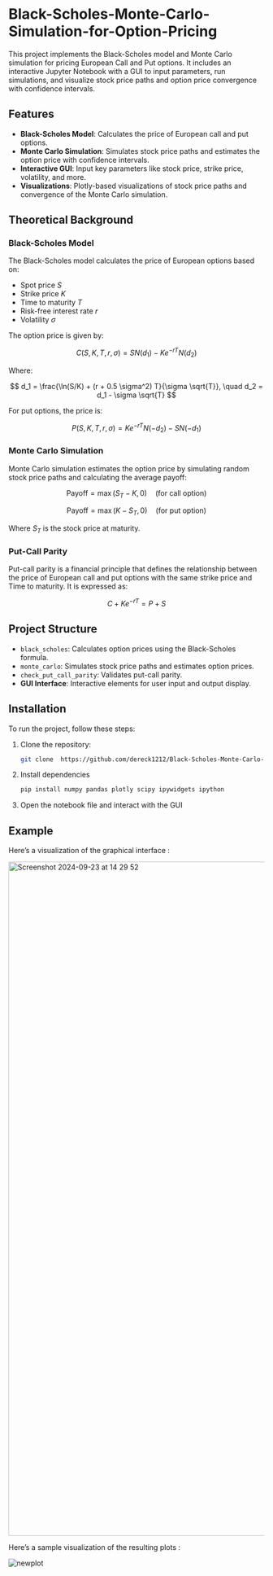 # Black-Scholes-Monte-Carlo-Simulation-for-Option-Pricing
This project implements the Black-Scholes model and Monte Carlo simulation for pricing European Call and Put options. It includes an interactive Jupyter Notebook with a GUI to input parameters, run simulations, and visualize stock price paths and option price convergence with confidence intervals.

## Features
- **Black-Scholes Model**: Calculates the price of European call and put options.
- **Monte Carlo Simulation**: Simulates stock price paths and estimates the option price with confidence intervals.
- **Interactive GUI**: Input key parameters like stock price, strike price, volatility, and more.
- **Visualizations**: Plotly-based visualizations of stock price paths and convergence of the Monte Carlo simulation.

## Theoretical Background
### Black-Scholes Model
The Black-Scholes model calculates the price of European options based on:
- Spot price  $S$ 
- Strike price  $K$ 
- Time to maturity $T$
- Risk-free interest rate $r$
- Volatility $\sigma$

The option price is given by:

$$
C(S, K, T, r, \sigma) = S N(d_1) - K e^{-rT} N(d_2)
$$


Where:

$$
d_1 = \frac{\ln(S/K) + (r + 0.5 \sigma^2) T}{\sigma \sqrt{T}}, \quad d_2 = d_1 - \sigma \sqrt{T}
$$

For put options, the price is:

$$
P(S, K, T, r, \sigma) = K e^{-rT} N(-d_2) - S N(-d_1)
$$

### Monte Carlo Simulation
Monte Carlo simulation estimates the option price by simulating random stock price paths and calculating the average payoff:

$$
\text{Payoff} = \max(S_T - K, 0) \quad \text{(for call option)}
$$

$$
\text{Payoff} = \max(K - S_T, 0) \quad \text{(for put option)}
$$

Where $S_T$ is the stock price at maturity.


### Put-Call Parity
Put-call parity is a financial principle that defines the relationship between the price of European call and put options with the same strike price and Time to maturity. It is expressed as:

$$
C + K e^{-rT} = P + S
$$


## Project Structure
- `black_scholes`: Calculates option prices using the Black-Scholes formula.
- `monte_carlo`: Simulates stock price paths and estimates option prices.
- `check_put_call_parity`: Validates put-call parity.
- **GUI Interface**: Interactive elements for user input and output display.

## Installation
To run the project, follow these steps:

1. Clone the repository:
   ```bash
   git clone  https://github.com/dereck1212/Black-Scholes-Monte-Carlo-Simulation-for-Option-Pricing.git
   
2. Install dependencies
   ```bash
   pip install numpy pandas plotly scipy ipywidgets ipython


3. Open the notebook file and interact with the GUI


## Example

Here’s a visualization of the graphical interface :

<img width="1325" alt="Screenshot 2024-09-23 at 14 29 52" src="https://github.com/user-attachments/assets/b53f2b66-4b32-41f8-b92e-6479a6820354">

Here’s a sample visualization of the resulting plots :

![newplot](https://github.com/user-attachments/assets/f475eebf-08cf-4ae1-8d1b-7fa65bc0d72d)



